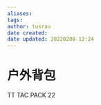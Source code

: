 ```yaml
---
aliases: 
tags:
author: tusrau
date created: 
date updated: 20220208 12:24
---
```


# 户外背包

TT TAC PACK 22
